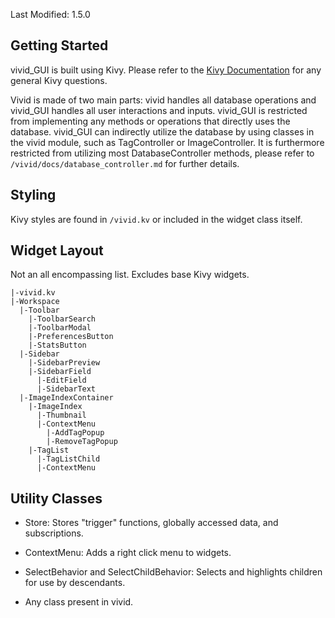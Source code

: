 Last Modified: 1.5.0

## Getting Started

vivid_GUI is built using Kivy. Please refer to the [Kivy Documentation](https://kivy.org/doc/stable/gettingstarted/intro.html) for any general Kivy questions.

Vivid is made of two main parts: vivid handles all database operations and vivid_GUI handles all user interactions and inputs. vivid_GUI is restricted from implementing any methods or operations that directly uses the database. vivid_GUI can indirectly utilize the database by using classes in the vivid module, such as TagController or ImageController. It is furthermore restricted from utilizing most DatabaseController methods, please refer to `/vivid/docs/database_controller.md` for further details.

## Styling

Kivy styles are found in `/vivid.kv` or included in the widget class itself.

## Widget Layout

Not an all encompassing list. Excludes base Kivy widgets.

```
|-vivid.kv
|-Workspace
  |-Toolbar
    |-ToolbarSearch
    |-ToolbarModal
    |-PreferencesButton
    |-StatsButton
  |-Sidebar
    |-SidebarPreview
    |-SidebarField
      |-EditField
      |-SidebarText
  |-ImageIndexContainer
    |-ImageIndex
      |-Thumbnail
      |-ContextMenu
        |-AddTagPopup
        |-RemoveTagPopup
    |-TagList
      |-TagListChild
      |-ContextMenu
```

## Utility Classes

- Store: Stores "trigger" functions, globally accessed data, and subscriptions.

- ContextMenu: Adds a right click menu to widgets.

- SelectBehavior and SelectChildBehavior: Selects and highlights children for use by descendants.

- Any class present in vivid.
